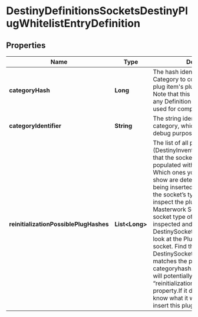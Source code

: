 
# DestinyDefinitionsSocketsDestinyPlugWhitelistEntryDefinition

## Properties
Name | Type | Description | Notes
------------ | ------------- | ------------- | -------------
**categoryHash** | **Long** | The hash identifier of the Plug Category to compare against the plug item&#39;s plug.plugCategoryHash.  Note that this does NOT relate to any Definition in itself, it is only used for comparison purposes. |  [optional]
**categoryIdentifier** | **String** | The string identifier for the category, which is here mostly for debug purposes. |  [optional]
**reinitializationPossiblePlugHashes** | **List&lt;Long&gt;** | The list of all plug items (DestinyInventoryItemDefinition) that the socket may randomly be populated with when reinitialized.  Which ones you should actually show are determined by the plug being inserted into the socket, and the socket’s type.  When you inspect the plug that could go into a Masterwork Socket, look up the socket type of the socket being inspected and find the DestinySocketTypeDefinition.  Then, look at the Plugs that can fit in that socket. Find the Whitelist in the DestinySocketTypeDefinition that matches the plug item’s categoryhash.  That whitelist entry will potentially have a new “reinitializationPossiblePlugHashes” property.If it does, that means we know what it will roll if you try to insert this plug into this socket. |  [optional]



